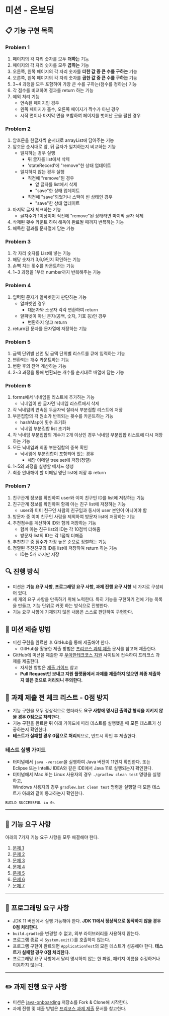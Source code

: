 # 미션 - 온보딩
## 📋 기능 구현 목록
### Problem 1
1. 페이지의 각 자리 숫자를 모두 **더하는** 기능 
2. 페이지의 각 자리 숫자를 모두 **곱하는** 기능 
3. 오른쪽, 왼쪽 페이지의 각 자리 숫자를 **더한 값 중 큰 수를 구하는** 기능
4. 오른쪽, 왼쪽 페이지의 각 자리 숫자를 **곱한 값 중 큰 수를 구하는** 기능 
5. 3~4 과정을 모두 포함하여 가장 큰 수를 구하는(점수를 정하는) 기능
6. 각 점수를 비교하여 결과를 return 하는 기능
7. 예외 처리 기능
   - 연속된 페이지인 경우
   - 왼쪽 페이지가 홀수, 오른쪽 페이지가 짝수가 아닌 경우
   - 시작 면이나 마지막 면을 포함하여 페이지를 벗어난 곳을 펼친 경우
### Problem 2
1. 암호문을 한글자씩 순서대로 arrayList에 담아주는 기능
2. 암호문 순서대로 앞, 뒤 글자가 일치하는지 비교하는 기능
   - 일치하는 경우 실행
     - 뒤 글자를 list에서 삭제
     - 'stateRecord'에 "remove"한 상태 업데이트
   - 일치하지 않는 경우 실행
     - 직전에 "remove"된 경우
       - 앞 글자를 list에서 삭제
       - "save"한 상태 업데이트
     - 직전에 "save"되었거나 스택이 빈 상태인 경우
       - "save"한 상태 업데이트 
3. 마지막 글자 체크하는 기능
   - 글자수가 1이상이며 직전에 "remove"된 상태라면 마지막 글자 삭제
4. 삭제된 횟수 카운트 하여 해독이 완료될 때까지 반복하는 기능
5. 해독한 결과를 문자열에 담는 기능
### Problem 3
1. 각 자리 숫자를 List에 넣는 기능
2. 해당 숫자가 3,6,9인지 확인하는 기능
3. 손뼉 치는 횟수를 카운트하는 기능
4. 1~3 과정을 1부터 number까지 반복해주는 기능
### Problem 4
1. 입력된 문자가 알파벳인지 판단하는 기능
   - 알파벳인 경우
     - 대문자와 소문자 각각 변환하여 return
   - 알파벳이 아닌 문자(공백, 숫자, 기호 등)인 경우
     - 변환하지 않고 return
2. return된 문자를 문자열에 저장하는 기능
### Problem 5
1. 금액 단위별 선언 및 금액 단위별 리스트를 큐에 입력하는 기능
2. 변환되는 개수 카운트하는 기능
3. 변환 후의 잔액 계산하는 기능
4. 2~3 과정을 통해 변환되는 개수를 순서대로 배열에 담는 기능
### Problem 6
1. forms에서 닉네임을 리스트에 추가하는 기능
    - 닉네임이 한 글자면 닉네임 리스트에서 삭제
2. 각 닉네임의 연속된 두글자씩 잘라서 부분집합 리스트에 저장
3. 부분집합의 각 원소가 반복되는 횟수를 카운트하는 기능
   - hashMap에 횟수 초기화
   - 닉네임 부분집합 list 초기화
4. 각 닉네임 부분집합의 개수가 2개 이상인 경우 닉네임 부분집합 리스트에 다시 저장하는 기능
5. 모든 닉네임과 최종 부분집합의 중복 확인
    - 닉네임에 부분집합이 포함되어 있는 경우
        - 해당 이메일 tree set에 저장(정렬)
6. 1~5의 과정을 실행할 메서드 생성
7. 최종 안내해야 할 이메일 명단 list에 저장 후 return
### Problem 7
1. 친구관계 정보를 확인하여 user와 이미 친구인 ID를 list에 저장하는 기능
2. 친구관계 정보를 확인하여 함께 아는 친구 list에 저장하는 기능
   - user와 이미 친구인 사람의 친구임과 동시에 user 본인이 아니어야 함
3. 방문자 중 이미 친구인 사람을 제외하여 방문자 list에 저장하는 기능
4. 추천점수를 계산하여 ID와 함께 저장하는 기능
    - 함께 아는 친구 list의 ID는 각 10점씩 더해줌
    - 방문자 list의 ID는 각 1점씩 더해줌
5. 추천친구 중 점수가 가장 높은 순으로 정렬하는 기능
6. 정렬된 추천친구의 ID를 list에 저장하여 return 하는 기능
    - ID는 5개 까지만 저장
## 🔍 진행 방식

- 미션은 **기능 요구 사항, 프로그래밍 요구 사항, 과제 진행 요구 사항** 세 가지로 구성되어 있다.
- 세 개의 요구 사항을 만족하기 위해 노력한다. 특히 기능을 구현하기 전에 기능 목록을 만들고, 기능 단위로 커밋 하는 방식으로 진행한다.
- 기능 요구 사항에 기재되지 않은 내용은 스스로 판단하여 구현한다.

## 📮 미션 제출 방법

- 미션 구현을 완료한 후 GitHub을 통해 제출해야 한다.
    - GitHub을 활용한 제출 방법은 [프리코스 과제 제출](https://github.com/woowacourse/woowacourse-docs/tree/master/precourse) 문서를 참고해
      제출한다.
- GitHub에 미션을 제출한 후 [우아한테크코스 지원](https://apply.techcourse.co.kr) 사이트에 접속하여 프리코스 과제를 제출한다.
    - 자세한 방법은 [제출 가이드](https://github.com/woowacourse/woowacourse-docs/tree/master/precourse#제출-가이드) 참고
    - **Pull Request만 보내고 지원 플랫폼에서 과제를 제출하지 않으면 최종 제출하지 않은 것으로 처리되니 주의한다.**

## 🚨 과제 제출 전 체크 리스트 - 0점 방지

- 기능 구현을 모두 정상적으로 했더라도 **요구 사항에 명시된 출력값 형식을 지키지 않을 경우 0점으로 처리**한다.
- 기능 구현을 완료한 뒤 아래 가이드에 따라 테스트를 실행했을 때 모든 테스트가 성공하는지 확인한다.
- **테스트가 실패할 경우 0점으로 처리**되므로, 반드시 확인 후 제출한다.

### 테스트 실행 가이드

- 터미널에서 `java -version`을 실행하여 Java 버전이 11인지 확인한다. 또는 Eclipse 또는 IntelliJ IDEA와 같은 IDE에서 Java 11로 실행되는지 확인한다.
- 터미널에서 Mac 또는 Linux 사용자의 경우 `./gradlew clean test` 명령을 실행하고,   
  Windows 사용자의 경우  `gradlew.bat clean test` 명령을 실행할 때 모든 테스트가 아래와 같이 통과하는지 확인한다.

```
BUILD SUCCESSFUL in 0s
```

---

## 🚀 기능 요구 사항
아래의 7가지 기능 요구 사항을 모두 해결해야 한다.

1. [문제 1](./docs/PROBLEM1.md)
2. [문제 2](./docs/PROBLEM2.md)
3. [문제 3](./docs/PROBLEM3.md)
4. [문제 4](./docs/PROBLEM4.md)
5. [문제 5](./docs/PROBLEM5.md)
6. [문제 6](./docs/PROBLEM6.md)
7. [문제 7](./docs/PROBLEM7.md)

---

## 🎯 프로그래밍 요구 사항

- JDK 11 버전에서 실행 가능해야 한다. **JDK 11에서 정상적으로 동작하지 않을 경우 0점 처리한다.**
- `build.gradle`을 변경할 수 없고, 외부 라이브러리를 사용하지 않는다.
- 프로그램 종료 시 `System.exit()`를 호출하지 않는다.
- 프로그램 구현이 완료되면 `ApplicationTest`의 모든 테스트가 성공해야 한다. **테스트가 실패할 경우 0점 처리한다.**
- 프로그래밍 요구 사항에서 달리 명시하지 않는 한 파일, 패키지 이름을 수정하거나 이동하지 않는다.

---

## ✏️ 과제 진행 요구 사항

- 미션은 [java-onboarding](https://github.com/woowacourse-precourse/java-onboarding) 저장소를 Fork & Clone해 시작한다.
- 과제 진행 및 제출 방법은 [프리코스 과제 제출](https://github.com/woowacourse/woowacourse-docs/tree/master/precourse) 문서를 참고한다.
